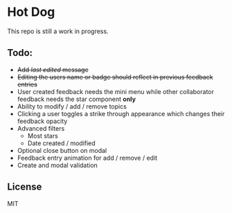 # Hot Dog

This repo is still a work in progress.

## Todo:
+ ~~Add *last edited* message~~
+ ~~Editing the users name or badge should reflect in previous feedback entries~~
+ User created feedback needs the mini menu while other collaborator feedback needs the star component **only**
+ Ability to modify / add / remove topics
+ Clicking a user toggles a strike through appearance which changes their feedback opacity
+ Advanced filters
  + Most stars
  + Date created / modified
+ Optional close button on modal
+ Feedback entry animation for add / remove / edit
+ Create and modal validation

## License

MIT
